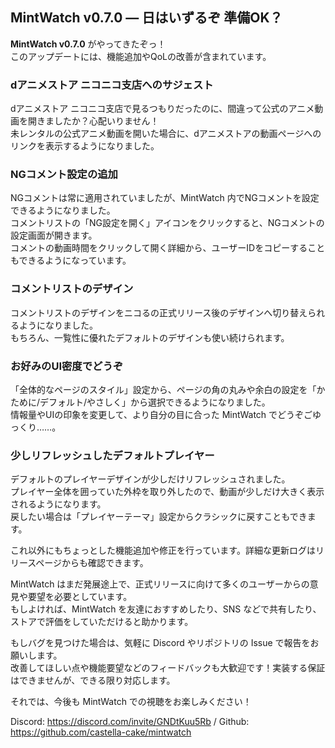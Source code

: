 ## MintWatch v0.7.0 ― 日はいずるぞ 準備OK？
**MintWatch v0.7.0** がやってきたぞっ！   
このアップデートには、機能追加やQoLの改善が含まれています。

### dアニメストア ニコニコ支店へのサジェスト
dアニメストア ニコニコ支店で見るつもりだったのに、間違って公式のアニメ動画を開きましたか？心配いりません！      
未レンタルの公式アニメ動画を開いた場合に、dアニメストアの動画ページへのリンクを表示するようになりました。

### NGコメント設定の追加
NGコメントは常に適用されていましたが、MintWatch 内でNGコメントを設定できるようになりました。   
コメントリストの「NG設定を開く」アイコンをクリックすると、NGコメントの設定画面が開きます。   
コメントの動画時間をクリックして開く詳細から、ユーザーIDをコピーすることもできるようになっています。

### コメントリストのデザイン
コメントリストのデザインをニコるの正式リリース後のデザインへ切り替えられるようになりました。   
もちろん、一覧性に優れたデフォルトのデザインも使い続けられます。

### お好みのUI密度でどうぞ
「全体的なページのスタイル」設定から、ページの角の丸みや余白の設定を「かために/デフォルト/やさしく」から選択できるようになりました。   
情報量やUIの印象を変更して、より自分の目に合った MintWatch でどうぞごゆっくり……。

### 少しリフレッシュしたデフォルトプレイヤー
デフォルトのプレイヤーデザインが少しだけリフレッシュされました。   
プレイヤー全体を囲っていた外枠を取り外したので、動画が少しだけ大きく表示されるようになります。   
戻したい場合は「プレイヤーテーマ」設定からクラシックに戻すこともできます。

これ以外にもちょっとした機能追加や修正を行っています。詳細な更新ログはリリースページからも確認できます。

MintWatch はまだ発展途上で、正式リリースに向けて多くのユーザーからの意見や要望を必要としています。   
もしよければ、MintWatch を友達におすすめしたり、SNS などで共有したり、ストアで評価をしていただけると助かります。

もしバグを見つけた場合は、気軽に Discord やリポジトリの Issue で報告をお願いします。   
改善してほしい点や機能要望などのフィードバックも大歓迎です！実装する保証はできませんが、できる限り対応します。   

それでは、今後も MintWatch での視聴をお楽しみください！

Discord: https://discord.com/invite/GNDtKuu5Rb / Github: https://github.com/castella-cake/mintwatch   